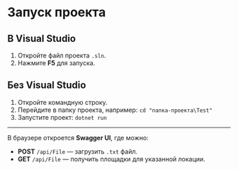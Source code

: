 # Запуск проекта

## В Visual Studio 

1. Откройте файл проекта `.sln`.
2. Нажмите **F5** для запуска.
## Без Visual Studio

1. Откройте командную строку.
2. Перейдите в папку проекта, например: `cd "папка-проекта\Test"`
3. Запустите проект: `dotnet run`

---
В браузере откроется **Swagger UI**, где можно:
  - **POST** `/api/File` — загрузить `.txt` файл.
  - **GET** `/api/File` — получить площадки для указанной локации.
